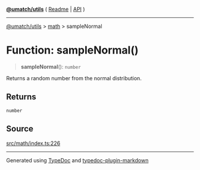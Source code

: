 [**@umatch/utils**](../../README.md) ( [Readme](../../README.md) \| [API](../../API.md) )

---

[@umatch/utils](../../API.md) > [math](../README.md) > sampleNormal

# Function: sampleNormal()

> **sampleNormal**(): `number`

Returns a random number from the normal distribution.

## Returns

`number`

## Source

[src/math/index.ts:226](https://github.com/umatch-oficial/utils/blob/fe3e40a/src/math/index.ts#L226)

---

Generated using [TypeDoc](https://typedoc.org/) and [typedoc-plugin-markdown](https://www.npmjs.com/package/typedoc-plugin-markdown)
